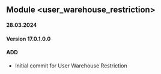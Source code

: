 ## Module <user_warehouse_restriction>

#### 28.03.2024
#### Version 17.0.1.0.0
#### ADD

- Initial commit for User Warehouse Restriction
